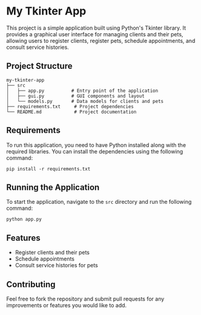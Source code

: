 # My Tkinter App

This project is a simple application built using Python's Tkinter library. It provides a graphical user interface for managing clients and their pets, allowing users to register clients, register pets, schedule appointments, and consult service histories.

## Project Structure

```
my-tkinter-app
├── src
│   ├── app.py          # Entry point of the application
│   ├── gui.py          # GUI components and layout
│   └── models.py       # Data models for clients and pets
├── requirements.txt     # Project dependencies
└── README.md            # Project documentation
```

## Requirements

To run this application, you need to have Python installed along with the required libraries. You can install the dependencies using the following command:

```
pip install -r requirements.txt
```

## Running the Application

To start the application, navigate to the `src` directory and run the following command:

```
python app.py
```

## Features

- Register clients and their pets
- Schedule appointments
- Consult service histories for pets

## Contributing

Feel free to fork the repository and submit pull requests for any improvements or features you would like to add.